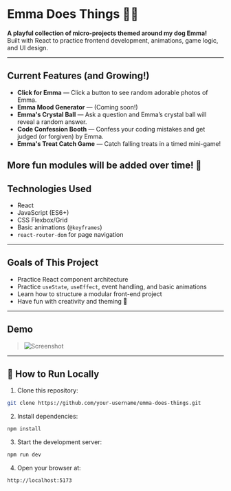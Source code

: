 # Emma Does Things 🎀🐾

**A playful collection of micro-projects themed around my dog Emma!**  
Built with React to practice frontend development, animations, game logic, and UI design.

---

## Current Features (and Growing!)

- **Click for Emma** — Click a button to see random adorable photos of Emma.
- **Emma Mood Generator** — (Coming soon!)
- **Emma's Crystal Ball** — Ask a question and Emma’s crystal ball will reveal a random answer.
- **Code Confession Booth** — Confess your coding mistakes and get judged (or forgiven) by Emma.
- **Emma's Treat Catch Game** — Catch falling treats in a timed mini-game!

## More fun modules will be added over time! 🎉

## Technologies Used

- React
- JavaScript (ES6+)
- CSS Flexbox/Grid
- Basic animations (`@keyframes`)
- `react-router-dom` for page navigation

---

## Goals of This Project

- Practice React component architecture
- Practice `useState`, `useEffect`, event handling, and basic animations
- Learn how to structure a modular front-end project
- Have fun with creativity and theming 🐶

---

## Demo

> ![Screenshot](https://i.imgur.com/rtDEvlS.png)

---

## 📂 How to Run Locally

1. Clone this repository:

```bash
git clone https://github.com/your-username/emma-does-things.git
```

2. Install dependencies:

```bash
npm install
```

3. Start the development server:

```bash
npm run dev
```

4. Open your browser at:

```bash
http://localhost:5173
```
